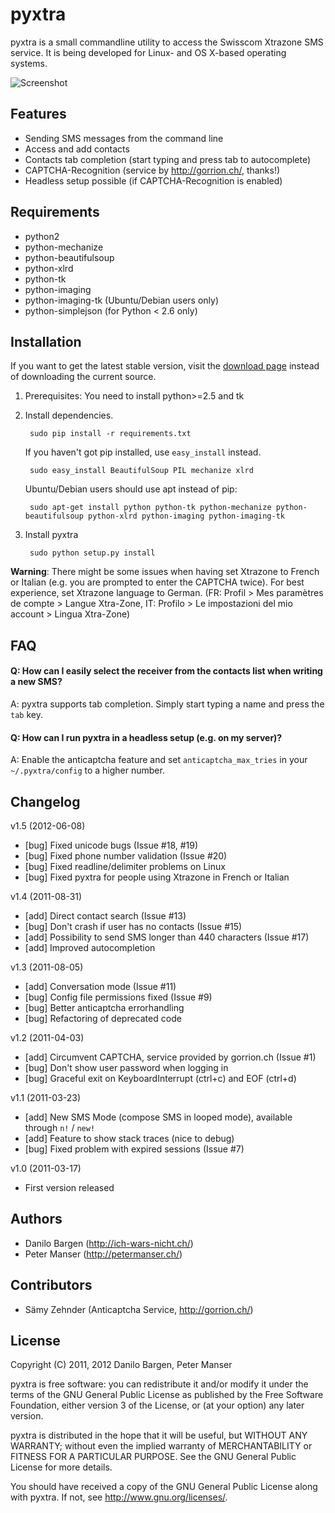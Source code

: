 pyxtra
======

pyxtra is a small commandline utility to access the Swisscom Xtrazone SMS service. It is being developed for Linux- and OS X-based operating systems.

![Screenshot](https://github.com/gwrtheyrn/pyxtra/raw/master/screenshot.png)


Features
--------

- Sending SMS messages from the command line
- Access and add contacts
- Contacts tab completion (start typing and press tab to autocomplete)
- CAPTCHA-Recognition (service by http://gorrion.ch/, thanks!)
- Headless setup possible (if CAPTCHA-Recognition is enabled)


Requirements
------------

- python2
- python-mechanize
- python-beautifulsoup
- python-xlrd
- python-tk
- python-imaging
- python-imaging-tk (Ubuntu/Debian users only)
- python-simplejson (for Python < 2.6 only)


Installation
------------

If you want to get the latest stable version, visit the [download page](https://github.com/gwrtheyrn/pyxtra/downloads) instead of downloading the current source.

1. Prerequisites: You need to install python>=2.5 and tk

2. Install dependencies. 

        sudo pip install -r requirements.txt

    If you haven't got pip installed, use `easy_install` instead.

        sudo easy_install BeautifulSoup PIL mechanize xlrd

    Ubuntu/Debian users should use apt instead of pip:

        sudo apt-get install python python-tk python-mechanize python-beautifulsoup python-xlrd python-imaging python-imaging-tk

3. Install pyxtra

        sudo python setup.py install

**Warning**: There might be some issues when having set Xtrazone to
French or Italian (e.g. you are prompted to enter the CAPTCHA twice).
For best experience, set Xtrazone language to German.
(FR: Profil > Mes paramètres de compte > Langue Xtra-Zone,
IT: Profilo > Le impostazioni del mio account > Lingua Xtra-Zone)


FAQ
---

#### Q: How can I easily select the receiver from the contacts list when writing a new SMS?
A: pyxtra supports tab completion. Simply start typing a name and press the `tab` key.

#### Q: How can I run pyxtra in a headless setup (e.g. on my server)?
A: Enable the anticaptcha feature and set `anticaptcha_max_tries` in your `~/.pyxtra/config` to a higher number.


Changelog
---------

v1.5 (2012-06-08)

- [bug] Fixed unicode bugs (Issue #18, #19)
- [bug] Fixed phone number validation (Issue #20)
- [bug] Fixed readline/delimiter problems on Linux
- [bug] Fixed pyxtra for people using Xtrazone in French or Italian

v1.4 (2011-08-31)

- [add] Direct contact search (Issue #13)
- [bug] Don't crash if user has no contacts (Issue #15)
- [add] Possibility to send SMS longer than 440 characters (Issue #17)
- [add] Improved autocompletion

v1.3 (2011-08-05)

- [add] Conversation mode (Issue #11)
- [bug] Config file permissions fixed (Issue #9)
- [bug] Better anticaptcha errorhandling
- [bug] Refactoring of deprecated code

v1.2 (2011-04-03)

- [add] Circumvent CAPTCHA, service provided by gorrion.ch (Issue #1)
- [bug] Don't show user password when logging in
- [bug] Graceful exit on KeyboardInterrupt (ctrl+c) and EOF (ctrl+d)

v1.1 (2011-03-23)

- [add] New SMS Mode (compose SMS in looped mode), available through `n!` / `new!`
- [add] Feature to show stack traces (nice to debug)
- [bug] Fixed problem with expired sessions (Issue #7)

v1.0 (2011-03-17)

- First version released


Authors
-------

- Danilo Bargen (http://ich-wars-nicht.ch/)
- Peter Manser (http://petermanser.ch/)


Contributors
------------

- Sämy Zehnder (Anticaptcha Service, http://gorrion.ch/)


License
-------

Copyright (C) 2011, 2012 Danilo Bargen, Peter Manser

pyxtra is free software: you can redistribute it and/or modify
it under the terms of the GNU General Public License as published by
the Free Software Foundation, either version 3 of the License, or
(at your option) any later version.

pyxtra is distributed in the hope that it will be useful,
but WITHOUT ANY WARRANTY; without even the implied warranty of
MERCHANTABILITY or FITNESS FOR A PARTICULAR PURPOSE. See the
GNU General Public License for more details.

You should have received a copy of the GNU General Public License
along with pyxtra. If not, see http://www.gnu.org/licenses/.
